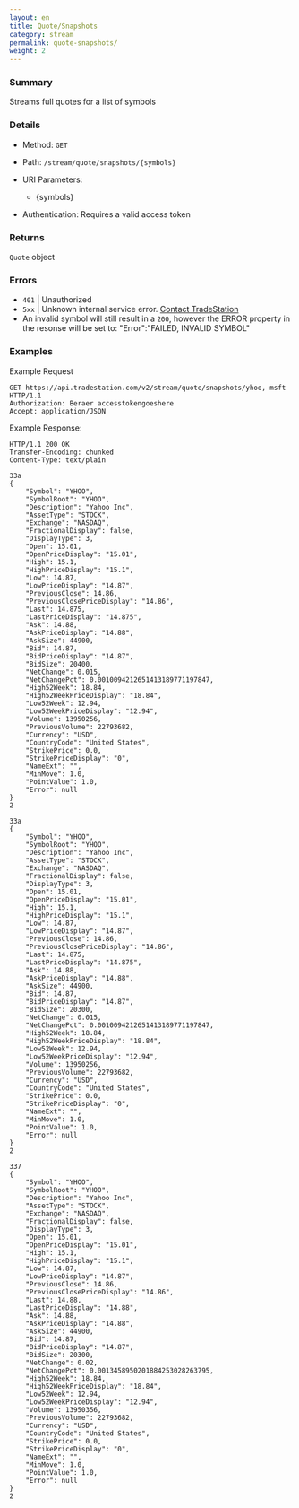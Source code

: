 ```yaml
---
layout: en
title: Quote/Snapshots
category: stream
permalink: quote-snapshots/
weight: 2
---
```


### Summary

Streams full quotes for a list of symbols

### Details

* Method: `GET`
* Path: `/stream/quote/snapshots/{symbols}`
* URI Parameters:

  * {symbols}
* Authentication: Requires a valid access token

### Returns

`Quote` object

### Errors

* `401` | Unauthorized
* `5xx` | Unknown internal service error. [Contact TradeStation](mailto:webapi@tradestation.com)
* An invalid symbol will still result in a `200`, however the ERROR property in the resonse will be set to: "Error":"FAILED, INVALID SYMBOL"

### Examples

Example Request

    GET https://api.tradestation.com/v2/stream/quote/snapshots/yhoo, msft HTTP/1.1
    Authorization: Beraer accesstokengoeshere
    Accept: application/JSON

Example Response:

    HTTP/1.1 200 OK
    Transfer-Encoding: chunked
    Content-Type: text/plain
    
    33a
    {
        "Symbol": "YHOO",
        "SymbolRoot": "YHOO",
        "Description": "Yahoo Inc",
        "AssetType": "STOCK",
        "Exchange": "NASDAQ",
        "FractionalDisplay": false,
        "DisplayType": 3,
        "Open": 15.01,
        "OpenPriceDisplay": "15.01",
        "High": 15.1,
        "HighPriceDisplay": "15.1",
        "Low": 14.87,
        "LowPriceDisplay": "14.87",
        "PreviousClose": 14.86,
        "PreviousClosePriceDisplay": "14.86",
        "Last": 14.875,
        "LastPriceDisplay": "14.875",
        "Ask": 14.88,
        "AskPriceDisplay": "14.88",
        "AskSize": 44900,
        "Bid": 14.87,
        "BidPriceDisplay": "14.87",
        "BidSize": 20400,
        "NetChange": 0.015,
        "NetChangePct": 0.0010094212651413189771197847,
        "High52Week": 18.84,
        "High52WeekPriceDisplay": "18.84",
        "Low52Week": 12.94,
        "Low52WeekPriceDisplay": "12.94",
        "Volume": 13950256,
        "PreviousVolume": 22793682,
        "Currency": "USD",
        "CountryCode": "United States",
        "StrikePrice": 0.0,
        "StrikePriceDisplay": "0",
        "NameExt": "",
        "MinMove": 1.0,
        "PointValue": 1.0,
        "Error": null
    }
    2
    
    33a
    {
        "Symbol": "YHOO",
        "SymbolRoot": "YHOO",
        "Description": "Yahoo Inc",
        "AssetType": "STOCK",
        "Exchange": "NASDAQ",
        "FractionalDisplay": false,
        "DisplayType": 3,
        "Open": 15.01,
        "OpenPriceDisplay": "15.01",
        "High": 15.1,
        "HighPriceDisplay": "15.1",
        "Low": 14.87,
        "LowPriceDisplay": "14.87",
        "PreviousClose": 14.86,
        "PreviousClosePriceDisplay": "14.86",
        "Last": 14.875,
        "LastPriceDisplay": "14.875",
        "Ask": 14.88,
        "AskPriceDisplay": "14.88",
        "AskSize": 44900,
        "Bid": 14.87,
        "BidPriceDisplay": "14.87",
        "BidSize": 20300,
        "NetChange": 0.015,
        "NetChangePct": 0.0010094212651413189771197847,
        "High52Week": 18.84,
        "High52WeekPriceDisplay": "18.84",
        "Low52Week": 12.94,
        "Low52WeekPriceDisplay": "12.94",
        "Volume": 13950256,
        "PreviousVolume": 22793682,
        "Currency": "USD",
        "CountryCode": "United States",
        "StrikePrice": 0.0,
        "StrikePriceDisplay": "0",
        "NameExt": "",
        "MinMove": 1.0,
        "PointValue": 1.0,
        "Error": null
    }
    2
    
    337
    {
        "Symbol": "YHOO",
        "SymbolRoot": "YHOO",
        "Description": "Yahoo Inc",
        "AssetType": "STOCK",
        "Exchange": "NASDAQ",
        "FractionalDisplay": false,
        "DisplayType": 3,
        "Open": 15.01,
        "OpenPriceDisplay": "15.01",
        "High": 15.1,
        "HighPriceDisplay": "15.1",
        "Low": 14.87,
        "LowPriceDisplay": "14.87",
        "PreviousClose": 14.86,
        "PreviousClosePriceDisplay": "14.86",
        "Last": 14.88,
        "LastPriceDisplay": "14.88",
        "Ask": 14.88,
        "AskPriceDisplay": "14.88",
        "AskSize": 44900,
        "Bid": 14.87,
        "BidPriceDisplay": "14.87",
        "BidSize": 20300,
        "NetChange": 0.02,
        "NetChangePct": 0.0013458950201884253028263795,
        "High52Week": 18.84,
        "High52WeekPriceDisplay": "18.84",
        "Low52Week": 12.94,
        "Low52WeekPriceDisplay": "12.94",
        "Volume": 13950356,
        "PreviousVolume": 22793682,
        "Currency": "USD",
        "CountryCode": "United States",
        "StrikePrice": 0.0,
        "StrikePriceDisplay": "0",
        "NameExt": "",
        "MinMove": 1.0,
        "PointValue": 1.0,
        "Error": null
    }
    2
